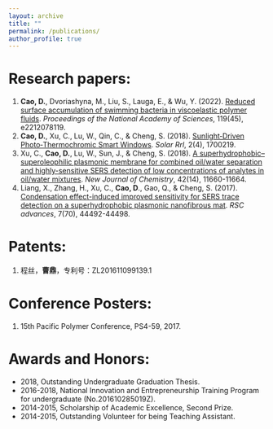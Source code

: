 ```yaml
---
layout: archive
title: ""
permalink: /publications/
author_profile: true
---
```



Research papers:
=======
1. **Cao, D.**, Dvoriashyna, M., Liu, S., Lauga, E., & Wu, Y. (2022). [Reduced surface accumulation of swimming bacteria in viscoelastic polymer fluids](https://www.pnas.org/doi/10.1073/pnas.2212078119). *Proceedings of the National Academy of Sciences*, 119(45), e2212078119.
2. **Cao, D.**, Xu, C., Lu, W., Qin, C., & Cheng, S. (2018). [Sunlight‐Driven Photo‐Thermochromic Smart Windows](https://onlinelibrary.wiley.com/doi/full/10.1002/solr.201700219?casa_token=I_4_0RVzBTgAAAAA%3A5Llht5fP-dtKIFa1-7-xhOoS6-EHYlrdM7Q-IwFlT4WKYMDs_98dg8vjvnNZUTbjwFURll81XEoeYw). *Solar Rrl*, 2(4), 1700219.
3. Xu, C., **Cao, D.**, Lu, W., Sun, J., & Cheng, S. (2018). [A superhydrophobic–superoleophilic plasmonic membrane for combined oil/water separation and highly-sensitive SERS detection of low concentrations of analytes in oil/water mixtures](https://pubs.rsc.org/en/content/articlelanding/2018/nj/c8nj02408a/unauth). *New Journal of Chemistry*, 42(14), 11660-11664.
4. Liang, X., Zhang, H., Xu, C., **Cao, D**., Gao, Q., & Cheng, S. (2017). [Condensation effect-induced improved sensitivity for SERS trace detection on a superhydrophobic plasmonic nanofibrous mat](https://pubs.rsc.org/en/content/articlehtml/2017/ra/c7ra09194j). *RSC advances*, 7(70), 44492-44498.


Patents:
=======
1. 程丝，**曹鼎**，专利号：ZL201611099139.1


Conference Posters:
=======
1. 15th Pacific Polymer Conference, PS4-59, 2017.

Awards and Honors:
=======
* 2018, Outstanding Undergraduate Graduation Thesis.  
* 2016-2018, National Innovation and Entrepreneurship Training Program for undergraduate (No.201610285019Z).  
* 2014-2015, Scholarship of Academic Excellence, Second Prize.  
* 2014-2015, Outstanding Volunteer for being Teaching Assistant.  
